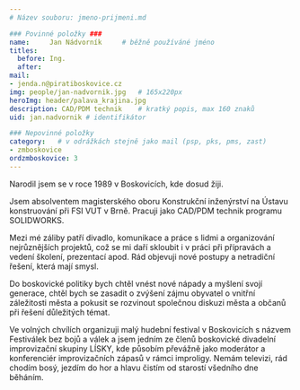 ```yaml
---
# Název souboru: jmeno-prijmeni.md

### Povinné položky ###
name:     Jan Nádvorník  	# běžně používáné jméno
titles:
  before: Ing. 
  after:
mail:
- jenda.n@piratiboskovice.cz
img: people/jan-nadvornik.jpg   # 165x220px
heroImg: header/palava_krajina.jpg
description: CAD/PDM technik 	# kratký popis, max 160 znaků
uid: jan.nadvornik # identifikátor 

### Nepovinné položky
category: 	# v odrážkách stejně jako mail (psp, pks, pms, zast)
- zmboskovice
ordzmboskovice: 3
---
```


Narodil jsem se v roce 1989 v Boskovicích, kde dosud žiji. 

Jsem absolventem magisterského oboru Konstrukční inženýrství na Ústavu konstruování při FSI VUT v Brně. Pracuji jako CAD/PDM technik programu SOLIDWORKS. 

Mezi mé záliby patří divadlo, komunikace a práce s lidmi a organizování nejrůznějších projektů, což se mi daří skloubit i v práci při přípravách a vedení školení, prezentací apod. Rád objevuji nové postupy a netradiční řešení, která mají smysl. 

Do boskovické politiky bych chtěl vnést nové nápady a myšlení svojí generace, chtěl bych se zasadit o zvýšení zájmu obyvatel o vnitřní záležitosti města a pokusit se rozvinout společnou diskuzi města a občanů při řešení důležitých témat. 

Ve volných chvílích organizuji malý hudební festival v Boskovicích s názvem Festiválek bez bojů a válek a jsem jedním ze členů boskovické divadelní improvizační skupiny LÍSKY, kde působím převážně jako moderátor a konferenciér improvizačních zápasů v rámci improligy. Nemám televizi, rád chodím bosý, jezdím do hor a hlavu čistím od starostí všedního dne běháním.

